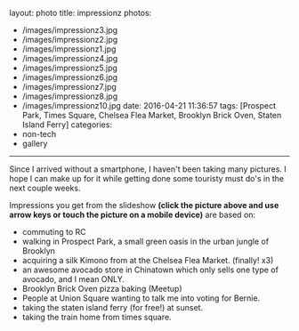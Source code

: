 layout: photo
title: impressionz
photos:
- /images/impressionz3.jpg
- /images/impressionz2.jpg
- /images/impressionz1.jpg
- /images/impressionz4.jpg
- /images/impressionz5.jpg
- /images/impressionz6.jpg
- /images/impressionz7.jpg
- /images/impressionz8.jpg
- /images/impressionz10.jpg
date: 2016-04-21 11:36:57
tags: [Prospect Park, Times Square, Chelsea Flea Market, Brooklyn Brick Oven, Staten Island Ferry]
categories:
- non-tech
- gallery
---
Since I arrived without a smartphone, I haven't been taking many pictures. I hope I can make up for it while getting done some touristy must do's in the next couple weeks.

Impressions you get from the slideshow **(click the picture above and use arrow keys or touch the picture on a mobile device)** are based on:
- commuting to RC
- walking in Prospect Park, a small green oasis in the urban jungle of Brooklyn
- acquiring a silk Kimono from at the Chelsea Flea Market. (finally! x3)
- an awesome avocado store in Chinatown which only sells one type of avocado, and I mean ONLY.
- Brooklyn Brick Oven pizza baking (Meetup)
- People at Union Square wanting to talk me into voting for Bernie.
- taking the staten island ferry (for free!) at sunset.
- taking the train home from times square.

